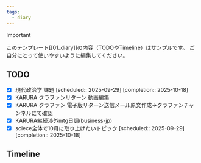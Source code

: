 ```yaml
---
tags:
  - diary
---
```

> [!IMPORTANT]
> このテンプレート[[01_diary]]の内容（TODOやTimeline）はサンプルです。
> ご自分にとって使いやすいように編集してください。

## TODO

- [x] 現代政治学 課題   [scheduled:: 2025-09-29]  [completion:: 2025-10-18]
- [x] KARURA クラファンリターン 動画編集
- [x] KARURA クラファン 電子版リターン送信メール原文作成→クラファンチャンネルにて確認
- [x] KARURA継続渉外mtg日調(business-jp)
- [x] sciece全体で10月に取り上げたいトピック   [scheduled:: 2025-09-29]  [completion:: 2025-10-18]

## Timeline
